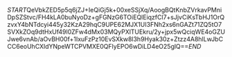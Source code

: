$START$QeVbkZED5p5q6jZJ+IeQiGj5k+00xeSSjXq/AoogBQtKnbZVrkavPMniDpSZStvc/FH4kLA0buNyoDz+gFGNzG6TOiEQlEiqzfCl7+sJjvCiKsTbHJ1OrQzvxY4bNTdcyi445y32KzA29hqC9UPE62MJX1UI3FNh2xs6nGAZt71ZQ5tO7SVXkZOq9dtHxUf49l0ZFw4dMx03MQyPXlTUEkru/2y+jpx5wQciqWE4oGZUJwe6vnAb/aOvBH00f+1IxuFzPz10EvSXkw8l3h9Hyak30z+Ztzz4A8hlLwJbCCC6eoUhCXldYNpeWTCPVMXE0QFlyEPO6wDiLD4eO25glQ==$END$